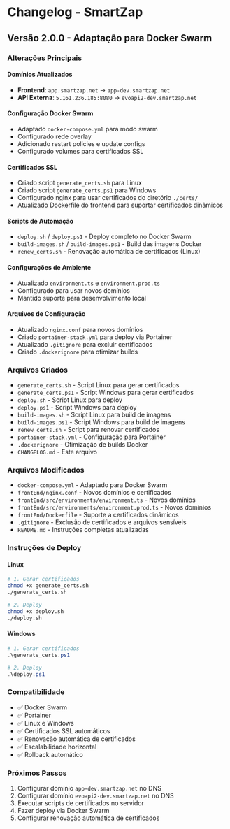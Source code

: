 # Changelog - SmartZap

## Versão 2.0.0 - Adaptação para Docker Swarm

### Alterações Principais

#### Domínios Atualizados
- **Frontend**: `app.smartzap.net` → `app-dev.smartzap.net`
- **API Externa**: `5.161.236.185:8080` → `evoapi2-dev.smartzap.net`

#### Configuração Docker Swarm
- Adaptado `docker-compose.yml` para modo swarm
- Configurado rede overlay
- Adicionado restart policies e update configs
- Configurado volumes para certificados SSL

#### Certificados SSL
- Criado script `generate_certs.sh` para Linux
- Criado script `generate_certs.ps1` para Windows
- Configurado nginx para usar certificados do diretório `./certs/`
- Atualizado Dockerfile do frontend para suportar certificados dinâmicos

#### Scripts de Automação
- `deploy.sh` / `deploy.ps1` - Deploy completo no Docker Swarm
- `build-images.sh` / `build-images.ps1` - Build das imagens Docker
- `renew_certs.sh` - Renovação automática de certificados (Linux)

#### Configurações de Ambiente
- Atualizado `environment.ts` e `environment.prod.ts`
- Configurado para usar novos domínios
- Mantido suporte para desenvolvimento local

#### Arquivos de Configuração
- Atualizado `nginx.conf` para novos domínios
- Criado `portainer-stack.yml` para deploy via Portainer
- Atualizado `.gitignore` para excluir certificados
- Criado `.dockerignore` para otimizar builds

### Arquivos Criados
- `generate_certs.sh` - Script Linux para gerar certificados
- `generate_certs.ps1` - Script Windows para gerar certificados
- `deploy.sh` - Script Linux para deploy
- `deploy.ps1` - Script Windows para deploy
- `build-images.sh` - Script Linux para build de imagens
- `build-images.ps1` - Script Windows para build de imagens
- `renew_certs.sh` - Script para renovar certificados
- `portainer-stack.yml` - Configuração para Portainer
- `.dockerignore` - Otimização de builds Docker
- `CHANGELOG.md` - Este arquivo

### Arquivos Modificados
- `docker-compose.yml` - Adaptado para Docker Swarm
- `frontEnd/nginx.conf` - Novos domínios e certificados
- `frontEnd/src/environments/environment.ts` - Novos domínios
- `frontEnd/src/environments/environment.prod.ts` - Novos domínios
- `frontEnd/Dockerfile` - Suporte a certificados dinâmicos
- `.gitignore` - Exclusão de certificados e arquivos sensíveis
- `README.md` - Instruções completas atualizadas

### Instruções de Deploy

#### Linux
```bash
# 1. Gerar certificados
chmod +x generate_certs.sh
./generate_certs.sh

# 2. Deploy
chmod +x deploy.sh
./deploy.sh
```

#### Windows
```powershell
# 1. Gerar certificados
.\generate_certs.ps1

# 2. Deploy
.\deploy.ps1
```

### Compatibilidade
- ✅ Docker Swarm
- ✅ Portainer
- ✅ Linux e Windows
- ✅ Certificados SSL automáticos
- ✅ Renovação automática de certificados
- ✅ Escalabilidade horizontal
- ✅ Rollback automático

### Próximos Passos
1. Configurar domínio `app-dev.smartzap.net` no DNS
2. Configurar domínio `evoapi2-dev.smartzap.net` no DNS
3. Executar scripts de certificados no servidor
4. Fazer deploy via Docker Swarm
5. Configurar renovação automática de certificados
